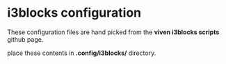 # i3blocks configuration
These configuration files are hand picked from the **viven i3blocks scripts** github page.

place these contents in **.config/i3blocks/** directory.
